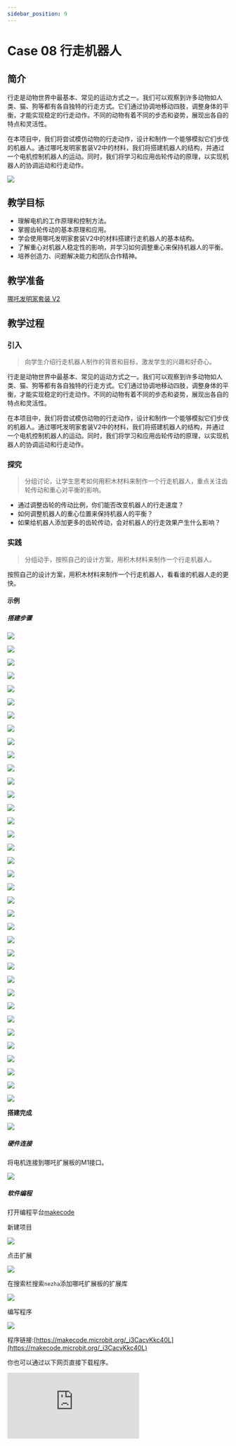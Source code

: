 ```yaml
---
sidebar_position: 9
---
```


# Case 08 行走机器人

## 简介

行走是动物世界中最基本、常见的运动方式之一。我们可以观察到许多动物如人类、猫、狗等都有各自独特的行走方式。它们通过协调地移动四肢，调整身体的平衡，才能实现稳定的行走动作。不同的动物有着不同的步态和姿势，展现出各自的特点和灵活性。

在本项目中，我们将尝试模仿动物的行走动作，设计和制作一个能够模拟它们步伐的机器人。通过哪吒发明家套装V2中的材料，我们将搭建机器人的结构，并通过一个电机控制机器人的运动。同时，我们将学习和应用齿轮传动的原理，以实现机器人的协调运动和行走动作。



![](./images/nezha-inventors-kit-v2-case-08-01.png)

## 教学目标

- 理解电机的工作原理和控制方法。
- 掌握齿轮传动的基本原理和应用。
- 学会使用哪吒发明家套装V2中的材料搭建行走机器人的基本结构。
- 了解重心对机器人稳定性的影响，并学习如何调整重心来保持机器人的平衡。
- 培养创造力、问题解决能力和团队合作精神。

## 教学准备

[哪吒发明家套装 V2](https://www.elecfreaks.com/nezha-inventor-s-kit-v2-for-micro-bit.html)


## 教学过程

### 引入

>向学生介绍行走机器人制作的背景和目标，激发学生的兴趣和好奇心。

行走是动物世界中最基本、常见的运动方式之一。我们可以观察到许多动物如人类、猫、狗等都有各自独特的行走方式。它们通过协调地移动四肢，调整身体的平衡，才能实现稳定的行走动作。不同的动物有着不同的步态和姿势，展现出各自的特点和灵活性。

在本项目中，我们将尝试模仿动物的行走动作，设计和制作一个能够模拟它们步伐的机器人。通过哪吒发明家套装V2中的材料，我们将搭建机器人的结构，并通过一个电机控制机器人的运动。同时，我们将学习和应用齿轮传动的原理，以实现机器人的协调运动和行走动作。

### 探究

>分组讨论，让学生思考如何用积木材料来制作一个行走机器人，重点关注齿轮传动和重心对平衡的影响。

- 通过调整齿轮的传动比例，你们能否改变机器人的行走速度？
- 如何调整机器人的重心位置来保持机器人的平衡？
- 如果给机器人添加更多的齿轮传动，会对机器人的行走效果产生什么影响？

### 实践

>分组动手，按照自己的设计方案，用积木材料来制作一个行走机器人。

按照自己的设计方案，用积木材料来制作一个行走机器人，看看谁的机器人走的更快。



#### 示例

##### 搭建步骤

![](./images/nezha-inventors-kit-v2-step-08-01.png)

![](./images/nezha-inventors-kit-v2-step-08-02.png)

![](./images/nezha-inventors-kit-v2-step-08-03.png)

![](./images/nezha-inventors-kit-v2-step-08-04.png)

![](./images/nezha-inventors-kit-v2-step-08-05.png)

![](./images/nezha-inventors-kit-v2-step-08-06.png)

![](./images/nezha-inventors-kit-v2-step-08-07.png)

![](./images/nezha-inventors-kit-v2-step-08-08.png)

![](./images/nezha-inventors-kit-v2-step-08-09.png)

![](./images/nezha-inventors-kit-v2-step-08-10.png)

![](./images/nezha-inventors-kit-v2-step-08-11.png)

![](./images/nezha-inventors-kit-v2-step-08-12.png)

![](./images/nezha-inventors-kit-v2-step-08-13.png)

![](./images/nezha-inventors-kit-v2-step-08-14.png)

![](./images/nezha-inventors-kit-v2-step-08-15.png)

![](./images/nezha-inventors-kit-v2-step-08-16.png)

![](./images/nezha-inventors-kit-v2-step-08-17.png)

![](./images/nezha-inventors-kit-v2-step-08-18.png)

![](./images/nezha-inventors-kit-v2-step-08-19.png)

![](./images/nezha-inventors-kit-v2-step-08-20.png)

![](./images/nezha-inventors-kit-v2-step-08-21.png)

![](./images/nezha-inventors-kit-v2-step-08-22.png)

![](./images/nezha-inventors-kit-v2-step-08-23.png)

![](./images/nezha-inventors-kit-v2-step-08-24.png)

![](./images/nezha-inventors-kit-v2-step-08-25.png)

![](./images/nezha-inventors-kit-v2-step-08-26.png)

![](./images/nezha-inventors-kit-v2-step-08-27.png)

![](./images/nezha-inventors-kit-v2-step-08-28.png)

![](./images/nezha-inventors-kit-v2-step-08-29.png)

![](./images/nezha-inventors-kit-v2-step-08-30.png)

![](./images/nezha-inventors-kit-v2-step-08-31.png)

![](./images/nezha-inventors-kit-v2-step-08-32.png)

![](./images/nezha-inventors-kit-v2-step-08-33.png)

![](./images/nezha-inventors-kit-v2-step-08-34.png)

![](./images/nezha-inventors-kit-v2-step-08-35.png)

![](./images/nezha-inventors-kit-v2-step-08-36.png)

**搭建完成**

![](./images/nezha-inventors-kit-v2-case-08-01.png)

##### 硬件连接

将电机连接到哪吒扩展板的M1接口。

![](./images/nezha-inventors-kit-v2-case-07-02.png)

##### 软件编程

打开编程平台[makecode](https://makecode.microbit.org/#)

新建项目

![](./images/nezha-inventors-kit-v2-case-19-03.png)

点击扩展

![](./images/nezha-inventors-kit-v2-case-19-04.png)



在搜索栏搜索`nezha`添加哪吒扩展板的扩展库

![](./images/nezha-inventors-kit-v2-case-19-06.png)

编写程序

![](./images/nezha-inventors-kit-v2-case-07-07.png)


程序链接:[https://makecode.microbit.org/_i3CacvKkc40L](https://makecode.microbit.org/_i3CacvKkc40L)

你也可以通过以下网页直接下载程序。

<div
    style={{
        position: 'relative',
        paddingBottom: '60%',
        overflow: 'hidden',
    }}
>
    <iframe
        src="https://makecode.microbit.org/_i3CacvKkc40L"
        frameborder="0"
        sandbox="allow-popups allow-forms allow-scripts allow-same-origin"
        style={{
            position: 'absolute',
            width: '100%',
            height: '100%',
        }}
    />
</div>


### 展示

>分组展示，比较各组的成果和效果。

#### 示例案例效果


按下micro:bit上的A键，机器人向前行走，按下micro:bit上的B键，机器人停止行走。

![](./images/nezha-inventors-kit-v2-case-08.gif)

### 反思

>分组分享，让每组的学生分享自己的制作过程和心得，总结自己遇到的问题和解决办法，评价自己的优点和不足。
